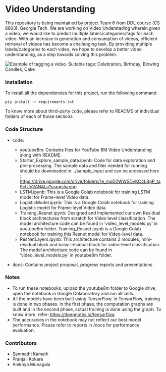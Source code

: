 # Video Understanding
This repository is being maintained by project Team 6 from DDL course (CS 8803), Georgia Tech. We are working on Video Understading wherein given a video, we would like to predict multiple labels/categories/tags for each video. With an increase in generation and consumption of videos, efficient retrieval of videos has become a challenging task. By providing multiple labels/categories to each video, we hope to develop a better video understanding, as a step towards solving this problem. 

![Example of tagging a video. Suitable tags: Celebration, Birthday, Blowing Candles, Cake](video_tagging.gif)

### Installation
To install all the dependencies for this project, run the following command:
```
pip install -r requirements.txt
```
To know more about third-party code, please refer to README of individual folders of each of those sections.

### Code Structure
- code:
  - youtube8m: Contains files for YouTube 8M Video Understanding along with README.
  - Starter_Explore_sample_data.ipynb: Code for data exploration and pre-processing. The sample data and files needed for running should be downloaded in ../sample_input and can be accessed here : https://drive.google.com/drive/folders/1e_moD2WWSDyKC4LBpP_ta9ctUoVAN4La?usp=sharing  
  - LSTM.ipynb: This is a Google Colab notebook for training LSTM model for Frame-level Video data.  
  - LogisticModel.ipynb: This is a Google Colab notebook for training Logistic model for Frame-level Video data. 
  - Training_Resnet.ipynb: Designed and Implemented our own Residual block architectures from scratch for Video level classification. The model architecture code can be found in 'video_level_models.py' in youtube8m folder. Training_Resnet.ipynb is a Google Colab notebook for training this Resnet model for Video-level data.
  - ResNetLayers.ipynb: This architecture contains 2 modules, mini-residual block and basic-residual block for video-level classification.  The model architecture code can be found in 'video_level_models.py' in youtube8m folder.

- docs: Contains project proposal, progress reports and presentations.

### Notes
- To run these notebooks, upload the youtube8m folder to Google drive, open the notebook in Google Colaboratory and run all cells. 
- All the models have been built using TensorFlow. In TensorFlow, training is done in two phases. In the first phase, the computation graphs are built and in the second phase, actual training is done using the graph. To know more, refer: https://deepnotes.io/tensorflow
- The accuracies in the notebook may not reflect our best model performance. Please refer to reports in /docs for performance evaluation.  

### Contributors
- Sanmathi Kamath
- Pranjali Kokare
- Alekhya Munagala
